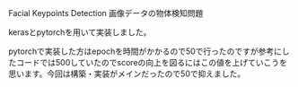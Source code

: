 Facial Keypoints Detection
画像データの物体検知問題

kerasとpytorchを用いて実装しました。

pytorchで実装した方はepochを時間がかかるので50で行ったのですが参考にしたコードでは500していたのでscoreの向上を図るにはこの値を上げていこうを思います。今回は構築・実装がメインだったので50で抑えました。
